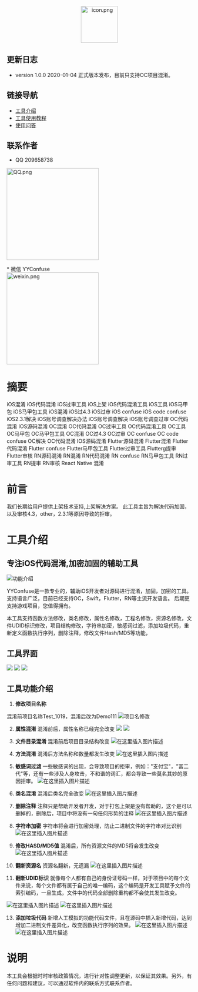 
<div align="center">
<img width="100" height="100" src="resources/icon.png" alt="icon.png"/>
</p>
</div>

## 更新日志
* version 1.0.0  2020-01-04  正式版本发布，目前只支持OC项目混淆。

## 链接导航
* [工具介绍](https://blog.csdn.net/YYConfuse/article/details/112172711)
* [工具使用教程](https://blog.csdn.net/YYConfuse/article/details/112172806)
* [使用问答](http://note.youdao.com/s/1kvOul99)

## 联系作者
* QQ          209658738
<div align="left">
<img width="250" height="250" src="resources/shuoming/QQ.png" alt="QQ.png"/>
</p>
</div>
* 微信        YYConfuse
<div align="left">
<img width="250" height="250" src="resources/shuoming/weixin.png" alt="weixin.png"/>
</p>
</div>

# 摘要
iOS混淆 iOS代码混淆 iOS过审工具 iOS上架 iOS代码混淆工具 iOS工具 iOS马甲包 iOS马甲包工具 iOS混淆 iOS过4.3 iOS过审 iOS confuse iOS code confuse iOS2.3.1解决 iOS账号调查解决办法 iOS账号调查解决 iOS账号调查过审 OC代码混淆 IOS源码混淆 OC混淆 OC代码混淆 OC过审工具 OC代码混淆工具 OC工具 OC马甲包 OC马甲包工具 OC混淆 OC过4.3 OC过审 OC confuse OC code confuse OC解决  OC代码混淆 IOS源码混淆 Flutter源码混淆 Flutter混淆  Flutter代码混淆  Flutter confuse  Flutter马甲包工具  Flutter过审工具 Flutterg提审 Flutter审核 RN源码混淆 RN混淆  RN代码混淆  RN confuse  RN马甲包工具  RN过审工具 RN提审 RN审核  React Native 混淆

# 前言
我们长期给用户提供上架技术支持,上架解决方案。
此工具主旨为解决代码加固，以及审核4.3，other，2.3.1等原因导致的拒审。

# 工具介绍

## 专注iOS代码混淆,加密加固的辅助工具
![功能介绍](resources/shuoming/20210104120541875.png)


YYConfuse是一款专业的，辅助iOS开发者对源码进行混淆，加固，加密的工具。
支持语言广泛，目前已经支持OC，Swift，Flutter，RN等主流开发语言。
后期更支持游戏项目，您值得拥有。

本工具支持函数方法修改，类名修改，属性名修改，工程名修改，资源名修改，文件UDID标识修改，项目结构修改，字符串加密，敏感词过滤，添加垃圾代码，重新定义函数执行序列，删除注释，修改文件Hash/MD5等功能，

## 工具界面

![](resources/shuoming/20210104120845728.png)
![](resources/shuoming/20210104120924606.png)
![](resources/shuoming/20210104121012882.png)

## 工具功能介绍

 1. **修改项目名称**

混淆前项目名称Test_1019，混淆后改为Demo111
![项目名修改](20210104121820273.png)

 2. **属性混淆**
混淆前后，属性名称已经完全改变
![](resources/shuoming/20210104122257797.png)
![](resources/shuoming/20210104122341817.png)

 3. **文件目录混淆**
混淆前后项目目录结构改变
![在这里插入图片描述](resources/shuoming/20210104122840465.png)



 4. **方法混淆**
混淆后方法名称和数量都发生改变
![在这里插入图片描述](resources/shuoming/20210104123020605.png)

 7. **敏感词过滤**
一些敏感词的出现，会导致项目的拒审，例如："支付宝"，"富二代"等，还有一些涉及人身攻击，不和谐的词汇，都会导致一些莫名其妙的原因拒审。
![在这里插入图片描述](resources/shuoming/2021010500060739.png)



 8. **类名混淆**
混淆后类名完全改变
![在这里插入图片描述](resources/shuoming/20210104123543774.png)



 9. **删除注释**
注释只是帮助开发者开发，对于打包上架是没有帮助的，这个是可以删掉的，删除后，项目中将没有一句任何形势的注释 
![在这里插入图片描述](resources/shuoming/20210104123651133.png)
 
 11. **字符串加密**
字符串将会进行加密处理，防止二进制文件的字符串对比识别
![在这里插入图片描述](resources/shuoming/2021010412405943.png)

 12. **修改HASD/MD5值**
混淆后，所有资源文件的MD5将会发生改变
![在这里插入图片描述](resources/shuoming/20210104124704939.png)

10. **翻新资源名**
资源名翻新，无遗漏
![在这里插入图片描述](resources/shuoming/20210104124821210.png)

11. **翻新UDID标识**
就像每个人都有自己的身份证号码一样，对于项目中的每个文件来说，每个文件都有属于自己的唯一编码，这个编码是开发工具赋予文件的索引编码，一旦生成，文件中的代码全部删除重构都不会使其发生改变。

![在这里插入图片描述](resources/shuoming/20210104125521154.png)
![在这里插入图片描述](resources/shuoming/20210104124943309.png)


13. **添加垃圾代码**
 新增人工模拟的功能代码文件，且在源码中插入新增代码，达到增加二进制文件差异化，改变函数执行序列的效果。
![在这里插入图片描述](resources/shuoming/20210104125656347.png)
![在这里插入图片描述](resources/shuoming/20210104125821571.png)
# 说明
本工具会根据时时审核政策情况，进行针对性调整更新，以保证其效果。另外，有任何问题和建议，可以通过软件内的联系方式联系作者。










